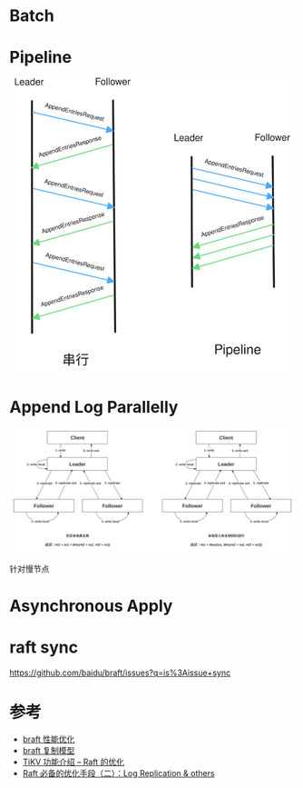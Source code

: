 

Batch
===

Pipeline
===

![串行与 Pipeline](image/pipeline.svg)

Append Log Parallelly
===

![](image/append_parallel.svg)

针对慢节点

Asynchronous Apply
===

raft sync
===

https://github.com/baidu/braft/issues?q=is%3Aissue+sync

参考
===

* [braft 性能优化](https://github.com/baidu/braft/blob/master/docs/cn/raft_protocol.md#%E6%80%A7%E8%83%BD%E4%BC%98%E5%8C%96)
* [braft 复制模型](https://github.com/baidu/braft/blob/master/docs/cn/replication.md)
* [TiKV 功能介绍 – Raft 的优化](https://cn.pingcap.com/blog/optimizing-raft-in-tikv/)
* [Raft 必备的优化手段（二）：Log Replication & others](https://zhuanlan.zhihu.com/p/668511529)
